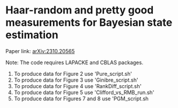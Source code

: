 # Haar-random and pretty good measurements for Bayesian state estimation

Paper link: [arXiv:2310.20565](https://arxiv.org/abs/2310.20565)

Note: The code requires LAPACKE and CBLAS packages.

1. To produce data for Figure 2 use 'Pure_script.sh'
2. To produce data for Figure 3 use 'Ginibre_script.sh'
3. To produce data for Figure 4 use 'RankDiff_script.sh'
4. To produce data for Figure 5 use 'Clifford_vs_RMB_run.sh'
5. To produce data for Figures 7 and 8 use 'PGM_script.sh
